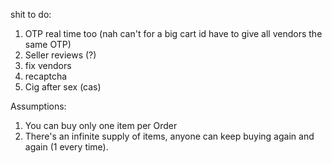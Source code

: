 shit to do:

1. OTP real time too (nah can't for a big cart id have to give all vendors the same OTP)
2. Seller reviews (?)
3. fix vendors
5. recaptcha
6. Cig after sex (cas)

Assumptions:
1. You can buy only one item per Order
2. There's an infinite supply of items, anyone can keep buying again and again (1 every time).
